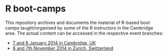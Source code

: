 R boot-camps
===

This repository archives and documents the material of R-based boot camps
taught/organised by some of the R instructors in the Cambridge
area. The actual content can be accessed in the respective event branches:

- [7 and 8 January 2014 in Cambridge, UK](https://github.com/lgatto/rbc/tree/2014-01-07-CAM)
- [6 and 7th November 2014 in Zurich, Switzerland](https://github.com/lgatto/rbc/tree/2014-11-06-Zurich)


